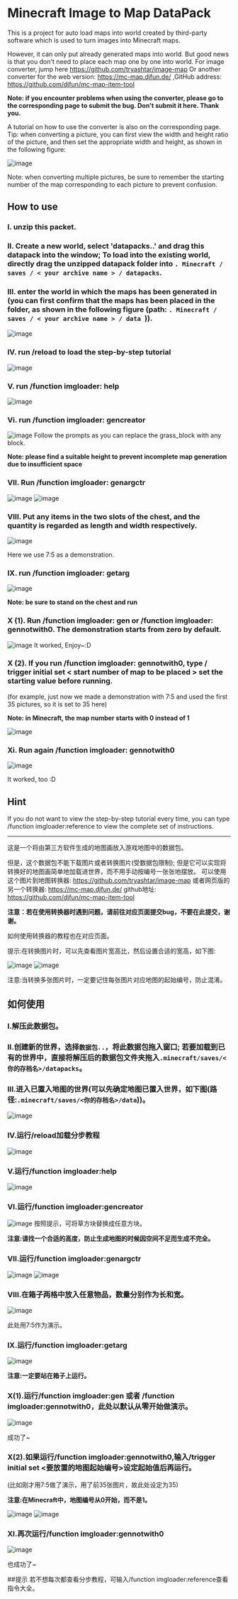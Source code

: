 # Minecraft Image to Map DataPack
This is a project for auto load maps into world created by third-party software which is used to turn images into Minecraft maps.  

However, it can only put already generated maps into world. But good news is that you don't need to place each map one by one into world.
For image converter, jump here https://github.com/tryashtar/image-map
Or another converter for the web version: https://mc-map.djfun.de/ ,GitHub address: https://github.com/djfun/mc-map-item-tool

<b>Note: if you encounter problems when using the converter, please go to the corresponding page to submit the bug. Don't submit it here. Thank you.</b>

A tutorial on how to use the converter is also on the corresponding page.
Tip: when converting a picture, you can first view the width and height ratio of the picture, and then set the appropriate width and height, as shown in the following figure:

![ image]( https://user-images.githubusercontent.com/42510470/128627491-a814d489-e381-47c3-b333-efe2f747ec35.png )

Note: when converting multiple pictures, be sure to remember the starting number of the map corresponding to each picture to prevent confusion.

## How to use

### I. unzip this packet.

### II. Create a new world, select 'datapacks..' and drag this datapack into the window; To load into the existing world, directly drag the unzipped datapack folder into `. Minecraft / saves / < your archive name > / datapacks`.

### III. enter the world in which the maps has been generated in (you can first confirm that the maps has been placed in the folder, as shown in the following figure (path: `. Minecraft / saves / < your archive name > / data `)).
![ image]( https://user-images.githubusercontent.com/42510470/128627197-5d226d12-3267-4512-adeb-fc8421bdb038.png )
### IV. run /reload to load the step-by-step tutorial
![image](https://user-images.githubusercontent.com/42510470/128629122-12d25453-f2e2-45d2-bd34-3058e734bb84.png)
### V. run /function imgloader: help
![ image]( https://user-images.githubusercontent.com/42510470/128627673-a150aab6-7c27-49b0-8b42-8d3d49f95234.png )
### Vi. run /function imgloader: gencreator
![image](https://user-images.githubusercontent.com/42510470/128629155-fd49ab78-b4ac-41ba-a1be-78e54b1949fe.png)
Follow the prompts as you can replace the grass_block with any block.

<b>Note: please find a suitable height to prevent incomplete map generation due to insufficient space</b>

### VII. Run /function imgloader: genargctr

![image](https://user-images.githubusercontent.com/42510470/128629168-7fad6ad7-380b-4bbc-a2ac-0de81850b6d8.png)
![ image]( https://user-images.githubusercontent.com/42510470/128627851-a0d3ecbb-e425-4e0d-be87-a80d2b81f3a1.png )

### VIII. Put any items in the two slots of the chest, and the quantity is regarded as length and width respectively.

![ image]( https://user-images.githubusercontent.com/42510470/128627885-ee942b46-f0dc-4f5b-8e08-5936acc2aaf1.png )

Here we use 7:5 as a demonstration.

### IX. run /function imgloader: getarg

![image](https://user-images.githubusercontent.com/42510470/128629194-f445fe67-540e-4609-9a41-65c8cee52568.png)

<b>Note: be sure to stand on the chest and run</b>

### X (1). Run /function imgloader: gen or /function imgloader: gennotwith0. The demonstration starts from zero by default.

![image](https://user-images.githubusercontent.com/42510470/128629256-fd97f960-122a-4178-bee7-987a1524eb4b.png)
It worked, Enjoy~:D

### X (2). If you run /function imgloader: gennotwith0, type / trigger initial set < start number of map to be placed > set the starting value before running.

(for example, just now we made a demonstration with 7:5 and used the first 35 pictures, so it is set to 35 here)

<b>Note: in Minecraft, the map number starts with 0 instead of 1</b>

![image](https://user-images.githubusercontent.com/42510470/128629319-5cfd62f9-d432-4a3d-a3a5-0682c9a6de8d.png)

### Xi. Run again /function imgloader: gennotwith0

![ image]( https://user-images.githubusercontent.com/42510470/128628124-38c61e3f-b1dc-42cf-ac1f-6a1046194059.png )

It worked, too :D 
## Hint
If you do not want to view the step-by-step tutorial every time, you can type /function imgloader:reference to view the complete set of instructions.

----------------------------------------
这是一个将由第三方软件生成的地图画放入游戏地图中的数据包。

但是，这个数据包不能下载图片或者转换图片(受数据包限制); 但是它可以实现将转换好的地图画简单地加载进世界，而不用手动按编号一张张地摆放。
可以使用这个图片到地图转换器: https://github.com/tryashtar/image-map 
或者网页版的另一个转换器: https://mc-map.djfun.de/ github地址: https://github.com/djfun/mc-map-item-tool

<b>注意：若在使用转换器时遇到问题，请前往对应页面提交bug，不要在此提交，谢谢。</b>

如何使用转换器的教程也在对应页面。

提示:在转换图片时，可以先查看图片宽高比，然后设置合适的宽高，如下图:

![image](https://user-images.githubusercontent.com/42510470/128627466-820bc338-8b17-4de5-84d5-59eedd5f41aa.png)
![image](https://user-images.githubusercontent.com/42510470/128627491-a814d489-e381-47c3-b333-efe2f747ec35.png)

注意:当转换多张图片时，一定要记住每张图片对应地图的起始编号，防止混淆。


## 如何使用

### I.解压此数据包。
### II.创建新的世界，选择`数据包..`，将此数据包拖入窗口; 若要加载到已有的世界中，直接将解压后的数据包文件夹拖入`.minecraft/saves/<你的存档名>/datapacks`。
### III.进入已置入地图的世界(可以先确定地图已置入世界，如下图(路径:`.minecraft/saves/<你的存档名>/data`))。
![image](https://user-images.githubusercontent.com/42510470/128627197-5d226d12-3267-4512-adeb-fc8421bdb038.png)

### IV.运行/reload加载分步教程
![image](https://user-images.githubusercontent.com/42510470/128627652-35984f63-f67f-494d-aab4-40ac67adc7fa.png)
### V.运行/function imgloader:help
![image](https://user-images.githubusercontent.com/42510470/128627673-a150aab6-7c27-49b0-8b42-8d3d49f95234.png)
### VI.运行/function imgloader:gencreator
![image](https://user-images.githubusercontent.com/42510470/128627772-38715776-fe96-400a-866e-9643560488cf.png)
按照提示，可将草方块替换成任意方块。

<b>注意:请找一个合适的高度，防止生成地图的时候因空间不足而生成不完全。</b>
### VII.运行/function imgloader:genargctr
![image](https://user-images.githubusercontent.com/42510470/128627817-eb121ffb-7db1-415d-97ba-7c50f77bb0c6.png)
![image](https://user-images.githubusercontent.com/42510470/128627851-a0d3ecbb-e425-4e0d-be87-a80d2b81f3a1.png)
### VIII.在箱子两格中放入任意物品，数量分别作为长和宽。
![image](https://user-images.githubusercontent.com/42510470/128627885-ee942b46-f0dc-4f5b-8e08-5936acc2aaf1.png)

此处用7:5作为演示。
### IX.运行/function imgloader:getarg
![image](https://user-images.githubusercontent.com/42510470/128627903-5adfd9da-0894-49d6-8205-5b371d3bd259.png)

<b>注意:一定要站在箱子上运行。</b>

### X(1).运行/function imgloader:gen 或者 /function imgloader:gennotwith0，此处以默认从零开始做演示。
![image](https://user-images.githubusercontent.com/42510470/128627974-75d874b3-c3b3-47c7-99c7-d9efc7463a34.png)

成功了~

### X(2).如果运行/function imgloader:gennotwith0,输入/trigger initial set <要放置的地图起始编号>设定起始值后再运行。
(比如刚才用7:5做了演示，用了前35张图片，故此处设定为35)

<b>注意:在Minecraft中，地图编号从0开始，而不是1。</b>

![image](https://user-images.githubusercontent.com/42510470/128628040-09668c20-7edd-423b-9615-5756a26db442.png)
![image](https://user-images.githubusercontent.com/42510470/128628005-edf9e60b-7b2c-40ad-84e7-3b8806db2b0b.png)
### XI.再次运行/function imgloader:gennotwith0
![image](https://user-images.githubusercontent.com/42510470/128628124-38c61e3f-b1dc-42cf-ac1f-6a1046194059.png)

也成功了~

##提示
若不想每次都查看分步教程，可输入/function imgloader:reference查看指令大全。
